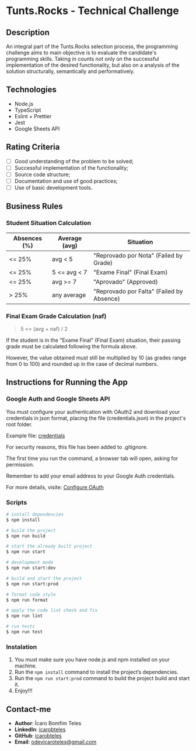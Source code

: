# Tunts.Rocks - Technical Challenge

## Description

An integral part of the Tunts.Rocks selection process, the programming challenge aims to main objective is to evaluate the candidate's programming skills. Taking in counts not only on the successful implementation of the desired functionality, but also on a analysis of the solution structurally, semantically and performatively.

## Technologies

- Node.js
- TypeScript
- Eslint + Prettier
- Jest
- Google Sheets API

## Rating Criteria

- [ ] Good understanding of the problem to be solved;
- [ ] Successful implementation of the functionality;
- [ ] Source code structure;
- [ ] Documentation and use of good practices;
- [ ] Use of basic development tools.

## Business Rules

### Student Situation Calculation

| Absences (%) | Average (avg) | Situation                                 |
| ------------ | ------------- | ----------------------------------------- |
| <= 25%       | avg < 5       | "Reprovado por Nota" (Failed by Grade)    |
| <= 25%       | 5 <= avg < 7  | "Exame Final" (Final Exam)                |
| <= 25%       | avg >= 7      | "Aprovado" (Approved)                     |
| > 25%        | any average   | "Reprovado por Falta" (Failed by Absence) |

### Final Exam Grade Calculation (naf)

> 5 <= (avg + naf) / 2

If the student is in the "Exame Final" (Final Exam) situation, their passing grade must be calculated following the formula above.

However, the value obtained must still be multiplied by 10 (as grades range from 0 to 100) and rounded up in the case of decimal numbers.
​

## Instructions for Running the App

### Google Auth and Google Sheets API

You must configure your authentication with OAuth2 and download your credentials in json format, placing the file (credentials.json) in the project's root folder.

Example file: [credentials](./credentials.example.json)

For security reasons, this file has been added to .gitignore.

The first time you run the command, a browser tab will open, asking for permission.

Remember to add your email address to your Google Auth credentials.

For more details, visite: [Configure OAuth](https://developers.google.com/workspace/guides/configure-oauth-consent?hl=pt-br)

### Scripts

```bash
# install dependencies
$ npm install

# build the project
$ npm run build

# start the already built project
$ npm run start

# development mode
$ npm run start:dev

# build and start the project
$ npm run start:prod

# format code style
$ npm run format

# apply the code lint check and fix
$ npm run lint

# run tests
$ npm run test
```

### Instalation

1. You must make sure you have node.js and npm installed on your machine.
2. Run the `npm install` command to install the project’s dependencies.
3. Run the `npm run start:prod` command to build the project build and start it.
4. Enjoy!!!

## Contact-me

- **Author**: Ícaro Bomfim Teles
- **LinkedIn**: [icarobteles](https://www.linkedin.com/in/icarobteles)
- **GitHub**: [icarobteles](https://www.github.com/icarobteles)
- **Email**: [odevicaroteles@gmail.com](mailto:odevicaroteles@gmail.com)

